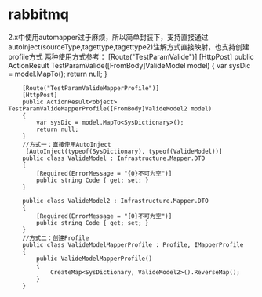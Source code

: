 # rabbitmq
2.x中使用automapper过于麻烦，所以简单封装下，支持直接通过autoInject(sourceType,tagettype,tagettype2)注解方式直接映射，也支持创建profile方式
两种使用方式参考：
        [Route("TestParamValide")]
        [HttpPost]
        public ActionResult<object> TestParamValide([FromBody]ValideModel model)
        {
            var sysDic = model.MapTo<SysDictionary>();
            return null;
        }

        [Route("TestParamValideMapperProfile")]
        [HttpPost]
        public ActionResult<object> TestParamValideMapperProfile([FromBody]ValideModel2 model)
        {
            var sysDic = model.MapTo<SysDictionary>();
            return null;
        }
        //方式一：直接使用AutoInject
         [AutoInject(typeof(SysDictionary), typeof(ValideModel))]
        public class ValideModel : Infrastructure.Mapper.DTO
        {
            [Required(ErrorMessage = "{0}不可为空")]
            public string Code { get; set; }
        }

        public class ValideModel2 : Infrastructure.Mapper.DTO
        {
            [Required(ErrorMessage = "{0}不可为空")]
            public string Code { get; set; }
        }
        //方式二：创建Profile
        public class ValideModelMapperProfile : Profile, IMapperProfile
        {
            public ValideModelMapperProfile()
            {
                CreateMap<SysDictionary, ValideModel2>().ReverseMap();
            }
        }
